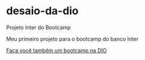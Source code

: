 # desaio-da-dio
Projeto Inter do Bootcamp

Meu primeiro projeto para o bootcamp do banco Inter

[Faça você também um bootcamp na DIO](https://web.dio.me/home)

